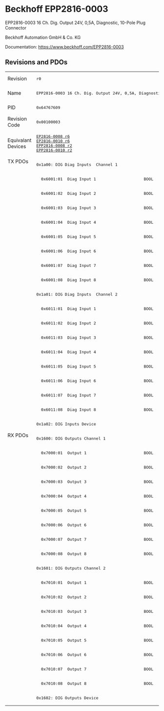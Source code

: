 # Beckhoff EPP2816-0003

EPP2816-0003 16 Ch. Dig. Output 24V, 0,5A, Diagnostic, 10-Pole Plug Connector

Beckhoff Automation GmbH & Co. KG

Documentation: <a href="https://www.beckhoff.com/EPP2816-0003">https://www.beckhoff.com/EPP2816-0003</a>

## Revisions and PDOs
<table>
<tr >
<td class="first">Revision</td>
<td ><pre>r0</pre></td>
</tr>
<tr >
<td class="first">Name</td>
<td ><pre>EPP2816-0003 16 Ch. Dig. Output 24V, 0,5A, Diagnostic, 10-Pole Plug Connector</pre></td>
</tr>
<tr >
<td class="first">PID</td>
<td ><pre>0x64767609</pre></td>
</tr>
<tr >
<td class="first">Revision Code</td>
<td ><pre>0x00100003</pre></td>
</tr>
<tr >
<td class="first">Equivalant Devices</td>
<td ><pre><a href="EP2816-0008">EP2816-0008 r6</a><br/><a href="EP2816-0010">EP2816-0010 r6</a><br/><a href="EPP2816-0008">EPP2816-0008 r2</a><br/><a href="EPP2816-0010">EPP2816-0010 r2</a></pre></td>
</tr>
<tr class="txpdo pdosection">
<td class="first" rowspan=19 valign=top>TX PDOs</td>
<td><pre>0x1a00: DIG Diag Inputs  Channel 1</pre></td>
<td></td>
</tr>
<tr class="txpdo">
<td ><pre>  0x6001:01  Diag Input 1                    BOOL</pre></td>
</tr>
<tr class="txpdo">
<td ><pre>  0x6001:02  Diag Input 2                    BOOL</pre></td>
</tr>
<tr class="txpdo">
<td ><pre>  0x6001:03  Diag Input 3                    BOOL</pre></td>
</tr>
<tr class="txpdo">
<td ><pre>  0x6001:04  Diag Input 4                    BOOL</pre></td>
</tr>
<tr class="txpdo">
<td ><pre>  0x6001:05  Diag Input 5                    BOOL</pre></td>
</tr>
<tr class="txpdo">
<td ><pre>  0x6001:06  Diag Input 6                    BOOL</pre></td>
</tr>
<tr class="txpdo">
<td ><pre>  0x6001:07  Diag Input 7                    BOOL</pre></td>
</tr>
<tr class="txpdo">
<td ><pre>  0x6001:08  Diag Input 8                    BOOL</pre></td>
</tr>
<tr class="txpdo pdosection">
<td ><pre>0x1a01: DIG Diag Inputs  Channel 2</pre></td>
</tr>
<tr class="txpdo">
<td ><pre>  0x6011:01  Diag Input 1                    BOOL</pre></td>
</tr>
<tr class="txpdo">
<td ><pre>  0x6011:02  Diag Input 2                    BOOL</pre></td>
</tr>
<tr class="txpdo">
<td ><pre>  0x6011:03  Diag Input 3                    BOOL</pre></td>
</tr>
<tr class="txpdo">
<td ><pre>  0x6011:04  Diag Input 4                    BOOL</pre></td>
</tr>
<tr class="txpdo">
<td ><pre>  0x6011:05  Diag Input 5                    BOOL</pre></td>
</tr>
<tr class="txpdo">
<td ><pre>  0x6011:06  Diag Input 6                    BOOL</pre></td>
</tr>
<tr class="txpdo">
<td ><pre>  0x6011:07  Diag Input 7                    BOOL</pre></td>
</tr>
<tr class="txpdo">
<td ><pre>  0x6011:08  Diag Input 8                    BOOL</pre></td>
</tr>
<tr class="txpdo pdosection">
<td ><pre>0x1a02: DIG Inputs Device</pre></td>
</tr>
<tr class="rxpdo pdosection">
<td class="first" rowspan=19 valign=top>RX PDOs</td>
<td><pre>0x1600: DIG Outputs Channel 1</pre></td>
<td></td>
</tr>
<tr class="rxpdo">
<td ><pre>  0x7000:01  Output 1                        BOOL</pre></td>
</tr>
<tr class="rxpdo">
<td ><pre>  0x7000:02  Output 2                        BOOL</pre></td>
</tr>
<tr class="rxpdo">
<td ><pre>  0x7000:03  Output 3                        BOOL</pre></td>
</tr>
<tr class="rxpdo">
<td ><pre>  0x7000:04  Output 4                        BOOL</pre></td>
</tr>
<tr class="rxpdo">
<td ><pre>  0x7000:05  Output 5                        BOOL</pre></td>
</tr>
<tr class="rxpdo">
<td ><pre>  0x7000:06  Output 6                        BOOL</pre></td>
</tr>
<tr class="rxpdo">
<td ><pre>  0x7000:07  Output 7                        BOOL</pre></td>
</tr>
<tr class="rxpdo">
<td ><pre>  0x7000:08  Output 8                        BOOL</pre></td>
</tr>
<tr class="rxpdo pdosection">
<td ><pre>0x1601: DIG Outputs Channel 2</pre></td>
</tr>
<tr class="rxpdo">
<td ><pre>  0x7010:01  Output 1                        BOOL</pre></td>
</tr>
<tr class="rxpdo">
<td ><pre>  0x7010:02  Output 2                        BOOL</pre></td>
</tr>
<tr class="rxpdo">
<td ><pre>  0x7010:03  Output 3                        BOOL</pre></td>
</tr>
<tr class="rxpdo">
<td ><pre>  0x7010:04  Output 4                        BOOL</pre></td>
</tr>
<tr class="rxpdo">
<td ><pre>  0x7010:05  Output 5                        BOOL</pre></td>
</tr>
<tr class="rxpdo">
<td ><pre>  0x7010:06  Output 6                        BOOL</pre></td>
</tr>
<tr class="rxpdo">
<td ><pre>  0x7010:07  Output 7                        BOOL</pre></td>
</tr>
<tr class="rxpdo">
<td ><pre>  0x7010:08  Output 8                        BOOL</pre></td>
</tr>
<tr class="rxpdo pdosection">
<td ><pre>0x1602: DIG Outputs Device</pre></td>
</tr>
</table>
